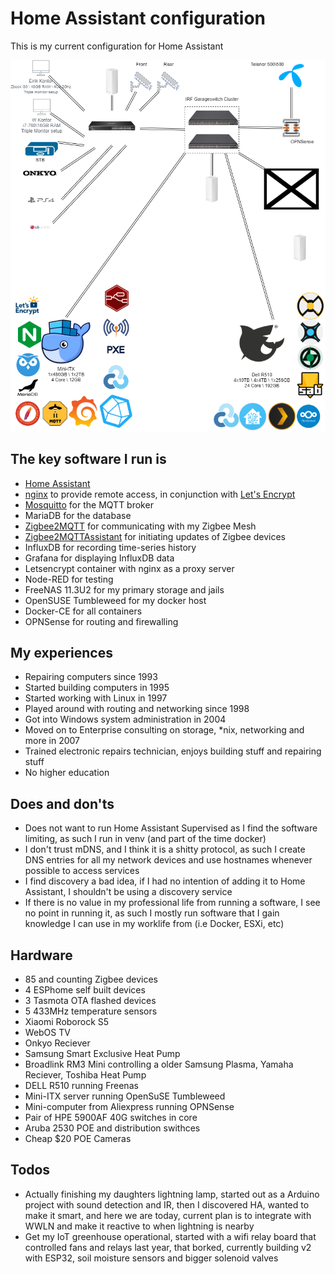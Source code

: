 # Home Assistant configuration
This is my current configuration for Home Assistant

![Setup](https://github.com/atxbyea/HA-Config/blob/master/images/Setup.png)

## The key software I run is

* [Home Assistant](https://home-assistant.io/)
* [nginx](https://nginx.org/en/) to provide remote access, in conjunction with [Let's Encrypt](https://letsencrypt.org/)
* [Mosquitto](https://mosquitto.org/) for the MQTT broker
* MariaDB for the database
* [Zigbee2MQTT](https://www.zigbee2mqtt.io/) for communicating with my Zigbee Mesh
* [Zigbee2MQTTAssistant](https://github.com/yllibed/Zigbee2MqttAssistant) for initiating updates of Zigbee devices
* InfluxDB for recording time-series history
* Grafana for displaying InfluxDB data
* Letsencrypt container with nginx as a proxy server
* Node-RED for testing
* FreeNAS 11.3U2 for my primary storage and jails
* OpenSUSE Tumbleweed for my docker host
* Docker-CE for all containers
* OPNSense for routing and firewalling


## My experiences

* Repairing computers since 1993
* Started building computers in 1995
* Started working with Linux in 1997
* Played around with routing and networking since 1998
* Got into Windows system administration in 2004
* Moved on to Enterprise consulting on storage, *nix, networking and more in 2007
* Trained electronic repairs technician, enjoys building stuff and repairing stuff
* No higher education

## Does and don'ts
* Does not want to run Home Assistant Supervised as I find the software limiting, as such I run in venv (and part of the time docker)
* I don't trust mDNS, and I think it is a shitty protocol, as such I create DNS entries for all my network devices and use hostnames whenever possible to access services
* I find discovery a bad idea, if I had no intention of adding it to Home Assistant, I shouldn't be using a discovery service
* If there is no value in my professional life from running a software, I see no point in running it, as such I mostly run software that I gain knowledge I can use in my worklife from (i.e Docker, ESXi, etc)


## Hardware

* 85 and counting Zigbee devices
* 4 ESPhome self built devices
* 3 Tasmota OTA flashed devices
* 5 433MHz temperature sensors
* Xiaomi Roborock S5
* WebOS TV
* Onkyo Reciever
* Samsung Smart Exclusive Heat Pump
* Broadlink RM3 Mini controlling a older Samsung Plasma, Yamaha Reciever, Toshiba Heat Pump
* DELL R510 running Freenas
* Mini-ITX server running OpenSuSE Tumbleweed
* Mini-computer from Aliexpress running OPNSense
* Pair of HPE 5900AF 40G switches in core
* Aruba 2530 POE and distribution swithces
* Cheap $20 POE Cameras


## Todos

* Actually finishing my daughters lightning lamp, started out as a Arduino project with sound detection and IR, then I discovered HA, wanted to make it smart, and here we are today, current plan is to integrate with WWLN and make it reactive to when lightning is nearby
* Get my IoT greenhouse operational, started with a wifi relay board that controlled fans and relays last year, that borked, currently building v2 with ESP32, soil moisture sensors and bigger solenoid valves 
